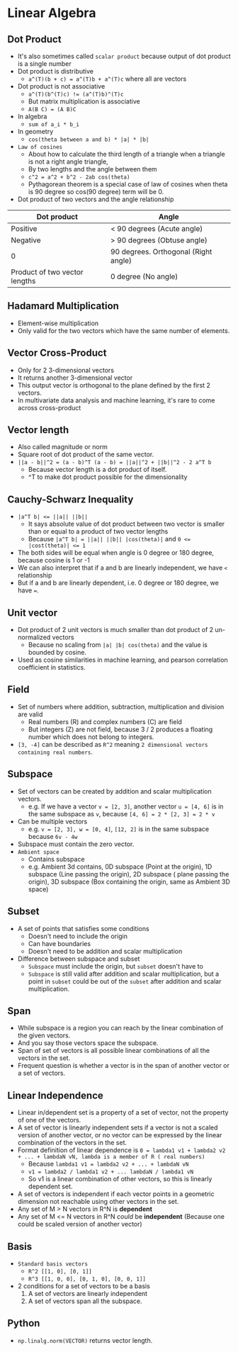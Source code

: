 # Linear Algebra

## Dot Product

- It's also sometimes called `scalar product` because output of dot product is a single number
- Dot product is distributive
  - `a^(T)(b + c) = a^(T)b + a^(T)c` where all are vectors
- Dot product is not associative
  - `a^(T)(b^(T)c) != (a^(T)b)^(T)c`
  - But matrix multiplication is associative
  - `A(B C) = (A B)C`
- In algebra
  - `sum of a_i * b_i`
- In geometry
  - `cos(theta between a and b) * |a| * |b|`
- `Law of cosines`
  - About how to calculate the third length of a triangle when a triangle is not a right angle triangle, 
  - By two lengths and the angle between them
  - `c^2 = a^2 + b^2 - 2ab cos(theta)`
  - Pythagorean theorem is a special case of law of cosines when theta is 90 degree so cos(90 degree) term will be 0.
- Dot product of two vectors and the angle relationship

| Dot product | Angle |
|-------------|-------|
| Positive | < 90 degrees (Acute angle) |
| Negative | > 90 degrees (Obtuse angle) |
| 0 | 90 degrees. Orthogonal (Right angle) |
| Product of two vector lengths | 0 degree (No angle) |

## Hadamard Multiplication

- Element-wise multiplication
- Only valid for the two vectors which have the same number of elements.

## Vector Cross-Product

- Only for 2 3-dimensional vectors
- It returns another 3-dimensional vector
- This output vector is orthogonal to the plane defined by the first 2 vectors.
- In multivariate data analysis and machine learning, it's rare to come across cross-product

## Vector length

- Also called magnitude or norm
- Square root of dot product of the same vector.
- `||a - b||^2 = (a - b)^T (a - b) = ||a||^2 + ||b||^2 - 2 a^T b`
  - Because vector length is a dot product of itself.
  - ^T to make dot product possible for the dimensionality

## Cauchy-Schwarz Inequality

- `|a^T b| <= ||a|| ||b||`
  - It says absolute value of dot product between two vector is smaller than or equal to a product of two vector lengths
  - Because `|a^T b| = ||a|| ||b|| |cos(theta)|` and `0 <= |cost(theta)| <= 1`
- The both sides will be equal when angle is 0 degree or 180 degree, because cosine is 1 or -1
- We can also interpret that if a and b are linearly independent, we have `<` relationship
- But if a and b are linearly dependent, i.e. 0 degree or 180 degree, we have `=`.

## Unit vector

- Dot product of 2 unit vectors is much smaller than dot product of 2 un-normalized vectors
  - Because no scaling from `|a| |b| cos(theta)` and the value is bounded by cosine.
- Used as cosine similarities in machine learning, and pearson correlation coefficient in statistics.

## Field

- Set of numbers where addition, subtraction, multiplication and division are valid
  - Real numbers (R) and complex numbers (C) are field
  - But integers (Z) are not field, because 3 / 2 produces a floating number which does not belong to integers.
- `[3, -4]` can be described as `R^2` meaning `2 dimensional vectors containing real numbers`.

## Subspace

- Set of vectors can be created by addition and scalar multiplication vectors.
  - e.g. If we have a vector `v = [2, 3]`, another vector `u = [4, 6]` is in the same subspace as `v`, because `[4, 6] = 2 * [2, 3] = 2 * v`
- Can be multiple vectors
  - e.g. `v = [2, 3], w = [0, 4]`, `[12, 2]` is in the same subspace because `6v - 4w`
- Subspace must contain the zero vector.
- `Ambient space`
  - Contains subspace
  - e.g. Ambient 3d contains, 0D subspace (Point at the origin), 1D subspace (Line passing the origin), 2D subspace (
    plane passing the origin), 3D subspace (Box containing the origin, same as Ambient 3D space)

## Subset

- A set of points that satisfies some conditions
  - Doesn't need to include the origin
  - Can have boundaries
  - Doesn't need to be addition and scalar multiplication
- Difference between subspace and subset
  - `Subspace` must include the origin, but `subset` doesn't have to
  - `Subspace` is still valid after addition and scalar multiplication, but a point in `subset` could be out of the 
    `subset` after addition and scalar multiplication. 

## Span

- While subspace is a region you can reach by the linear combination of the given vectors.
- And you say those vectors space the subspace.
- Span of set of vectors is all possible linear combinations of all the vectors in the set.
- Frequent question is whether a vector is in the span of another vector or a set of vectors.

## Linear Independence

- Linear in/dependent set is a property of a set of vector, not the property of one of the vectors.
- A set of vector is linearly independent sets if a vector is not a scaled version of another vector, or no vector can
  be expressed by the linear combination of the vectors in the set.
- Format definition of linear dependence is `0 = lambda1 v1 + lambda2 v2 + ... + lambdaN vN, lambda is a member of R (
  real numbers)`
  - Because `lambda1 v1 = lambda2 v2 + ... + lambdaN vN`
  - `v1 = lambda2 / lambda1 v2 + ... lambdaN / lambda1 vN`
  - So v1 is a linear combination of other vectors, so this is linearly dependent set.
- A set of vectors is independent if each vector points in a geometric dimension not reachable using other vectors in 
  the set.
- Any set of M > N vectors in R^N is **dependent**
- Any set of M <= N vectors in R^N *could* be **independent** (Because one could be scaled version of another vector)

## Basis

- `Standard basis vectors`
  - `R^2 [[1, 0], [0, 1]]`
  - `R^3 [[1, 0, 0], [0, 1, 0], [0, 0, 1]]`
- 2 conditions for a set of vectors to be a basis
  1. A set of vectors are linearly independent
  2. A set of vectors span all the subspace.

## Python

- `np.linalg.norm(VECTOR)` returns vector length.